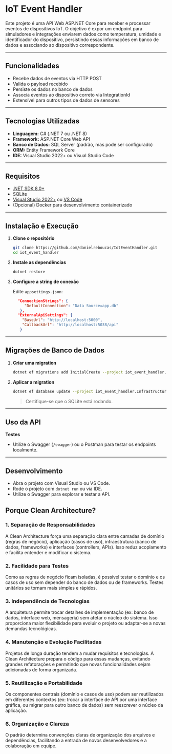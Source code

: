 # IoT Event Handler

Este projeto é uma API Web ASP.NET Core para receber e processar eventos de dispositivos IoT. O objetivo é expor um endpoint para simuladores e integrações enviarem dados como temperatura, umidade e identificador do dispositivo, persistindo essas informações em banco de dados e associando ao dispositivo correspondente.

---

## Funcionalidades

- Recebe dados de eventos via HTTP POST
- Valida o payload recebido
- Persiste os dados no banco de dados
- Associa eventos ao dispositivo correto via IntegrationId
- Extensível para outros tipos de dados de sensores

---

## Tecnologias Utilizadas

- **Linguagem:** C# (.NET 7 ou .NET 8)
- **Framework:** ASP.NET Core Web API
- **Banco de Dados:** SQL Server (padrão, mas pode ser configurado)
- **ORM:** Entity Framework Core
- **IDE:** Visual Studio 2022+ ou Visual Studio Code

---

## Requisitos

- [.NET SDK 8.0+](https://dotnet.microsoft.com/download)
- SQLite
- [Visual Studio 2022+](https://visualstudio.microsoft.com/vs/) ou [VS Code](https://code.visualstudio.com/)
- (Opcional) Docker para desenvolvimento containerizado

---

## Instalação e Execução

1. **Clone o repositório**
   ```bash
   git clone https://github.com/danielreboucas/IotEventHandler.git
   cd iot_event_handler
   ```

2. **Instale as dependências**
   ```bash
   dotnet restore
   ```

3. **Configure a string de conexão**

   Edite `appsettings.json`:
   ```json
     "ConnectionStrings": {
        "DefaultConnection": "Data Source=app.db"
      },
     "ExternalApiSettings": {
       "BaseUrl": "http://localhost:5000",
       "CallbackUrl": "http://localhost:5038/api"
      }
   ```

---

## Migrações de Banco de Dados

1. **Criar uma migration**
   ```bash
   dotnet ef migrations add InitialCreate --project iot_event_handler.Infrastructure
   ```

2. **Aplicar a migration**
   ```bash
   dotnet ef database update --project iot_event_handler.Infrastructure
   ```

   > Certifique-se que o SQLite está rodando.

---

## Uso da API

**Testes**

- Utilize o Swagger (`/swagger`) ou o Postman para testar os endpoints localmente.

---

## Desenvolvimento

- Abra o projeto com Visual Studio ou VS Code.
- Rode o projeto com `dotnet run` ou via IDE.
- Utilize o Swagger para explorar e testar a API.

## Porque Clean Architecture?
### 1. **Separação de Responsabilidades**
A Clean Architecture força uma separação clara entre camadas de domínio (regras de negócio), aplicação (casos de uso), infraestrutura (banco de dados, frameworks) e interfaces (controllers, APIs). Isso reduz acoplamento e facilita entender e modificar o sistema.

### 2. **Facilidade para Testes**
Como as regras de negócio ficam isoladas, é possível testar o domínio e os casos de uso sem depender do banco de dados ou de frameworks. Testes unitários se tornam mais simples e rápidos.

### 3. **Independência de Tecnologias**
A arquitetura permite trocar detalhes de implementação (ex: banco de dados, interface web, mensageria) sem afetar o núcleo do sistema. Isso proporciona maior flexibilidade para evoluir o projeto ou adaptar-se a novas demandas tecnológicas.

### 4. **Manutenção e Evolução Facilitadas**
Projetos de longa duração tendem a mudar requisitos e tecnologias. A Clean Architecture prepara o código para essas mudanças, evitando grandes refatorações e permitindo que novas funcionalidades sejam adicionadas de forma organizada.

### 5. **Reutilização e Portabilidade**
Os componentes centrais (domínio e casos de uso) podem ser reutilizados em diferentes contextos (ex: trocar a interface de API por uma interface gráfica, ou migrar para outro banco de dados) sem reescrever o núcleo da aplicação.

### 6. **Organização e Clareza**
O padrão determina convenções claras de organização dos arquivos e dependências, facilitando a entrada de novos desenvolvedores e a colaboração em equipe.

